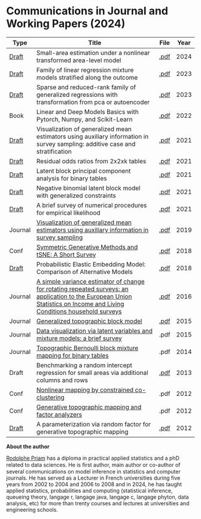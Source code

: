 # Communications in Journal and Working Papers (2024)

| Type | Title | File |Year |
| --- | --- | --- | --- |
| [Draft](https://hal.science/hal-04225025/) | Small-area estimation under a nonlinear transformed area-level model | [.pdf](https://github.com/rpriam/pub/blob/main/pdfs/skewsae7.pdf) | 2024 |
| [Draft](https://hal.science/hal-04179813) | Family of linear regression mixture models stratified along the outcome | [.pdf](https://github.com/rpriam/pub/blob/main/pdfs/stratifreg2.pdf) | 2023 |
| [Draft](https://hal.science/hal-03923916) | Sparse and reduced-rank family of generalized regressions with transformation from pca or autoencoder | [.pdf](https://github.com/rpriam/pub/blob/main/pdfs/pcareg2.pdf) | 2023 |
| Book | Linear and Deep Models Basics with Pytorch, Numpy, and Scikit-Learn | [.pdf](https://github.com/rpriam/book1/blob/main/text/book_pytorch_scikit_learn_numpy.pdf) | 2022 |
| [Draft](https://hal.science/hal-02473840) | Visualization of generalized mean estimators using auxiliary information in survey sampling: additive case and stratification | [.pdf](https://github.com/rpriam/pub/blob/main/pdfs/addestimator5.pdf) | 2021 |
| [Draft](https://hal.science/hal-03232091) | Residual odds ratios from 2x2xk tables | [.pdf](https://github.com/rpriam/pub/blob/main/pdfs/vizdataepi2.pdf) | 2021 |
| [Draft](https://hal.science/hal-03182148) | Latent block principal component analysis for binary tables | [.pdf](https://github.com/rpriam/pub/blob/main/pdfs/pcabm1.pdf) | 2021 |
| [Draft](https://hal.science/hal-03172789) | Negative binomial latent block model with generalized constraints | [.pdf](https://github.com/rpriam/pub/blob/main/pdfs/nblbm1.pdf) | 2021 |
| [Draft](https://hal.science/hal-03095014) | A brief survey of numerical procedures for empirical likelihood | [.pdf](https://github.com/rpriam/pub/blob/main/pdfs/reviewel1.pdf) | 2021 |
| Journal | [Visualization of generalized mean estimators using auxiliary information in survey sampling](https://www.tandfonline.com/doi/full/10.1080/03610926.2019.1601224) | [.pdf]() | 2019 |
| Conf | [Symmetric Generative Methods and tSNE: A Short Survey](https://www.scitepress.org/Link.aspx?doi=10.5220/0006684303560363) | [.pdf](https://www.researchgate.net/profile/Rodolphe_Priam/publication/323551555_Symmetric_Generative_Methods_and_tSNE_A_Short_Survey/links/5fdfc560a6fdccdcb8ebc63a/Symmetric-Generative-Methods-and-tSNE-A-Short-Survey.pdf?origin=publicationDetail&_sg%5B0%5D=j-5f1P2RvtoKLPplLzriywmYHwYYbR4tM2gBNZSai5DpklLh3M5DaNfHNNgjayTvLnrQEXdiqOYJBxGb2_IJSA.1tkeziJZc3bkc0WxsI-tuWHsLTIlSIFlEZWjaf_Z-XSK-teikbeW58NqAR38R7Lwzny2NfI5LNnX_KQhMOjusw&_sg%5B1%5D=40Jys9x8WqQJVSm63SqJhGBeLXHv3275UqU60IRQQnlNlvOPAed4EdvE5RIRQuC6i3TPOgIGbgNsUBrAWU10lkmHz7RN-wnPinMsTILDCQDN.1tkeziJZc3bkc0WxsI-tuWHsLTIlSIFlEZWjaf_Z-XSK-teikbeW58NqAR38R7Lwzny2NfI5LNnX_KQhMOjusw&_iepl=&_rtd=eyJjb250ZW50SW50ZW50IjoibWFpbkl0ZW0ifQ%3D%3D&_tp=eyJjb250ZXh0Ijp7ImZpcnN0UGFnZSI6ImxvZ2luIiwicGFnZSI6InB1YmxpY2F0aW9uIiwicG9zaXRpb24iOiJwYWdlSGVhZGVyIn19) | 2018 |
| [Draft](https://hal.science/hal-03348013) | Probabilistic Elastic Embedding Model: Comparison of Alternative Models | [.pdf](https://github.com/rpriam/pub/blob/main/pdfs/genEE1.pdf) | 2018 |
| Journal | [A simple variance estimator of change for rotating repeated surveys: an application to the European Union Statistics on Income and Living Conditions household surveys](https://academic.oup.com/jrsssa/article/179/1/251/7058552) | [.pdf](https://academic.oup.com/jrsssa/article-pdf/179/1/251/49347942/jrsssa_179_1_251.pdf) | 2016 |
| Journal | [Generalized topographic block model](https://www.sciencedirect.com/science/article/pii/S0925231215012795) | [.pdf](https://eprints.soton.ac.uk/383632/1/__userfiles.soton.ac.uk_Library_SLAs_Work_for_ALL%2527s_Work_for_ePrints_Accepted%2520Manuscripts_Priam_Generalized.pdf) | 2015 |
| Journal |  [Data visualization via latent variables and mixture models: a brief survey](https://link.springer.com/article/10.1007/s10044-015-0521-z) | .pdf | 2015 |
| Journal | [Topographic Bernoulli block mixture mapping for binary tables](https://link.springer.com/article/10.1007/s10044-014-0368-8) | .pdf | 2014 |
| Draft | Benchmarking a random intercept regression for small areas via additional columns and rows | [.pdf](https://github.com/rpriam/pub/blob/main/pdfs/benarsae1.pdf) | 2013 |
| Conf | [Nonlinear mapping by constrained co-clustering](https://www.scitepress.org/PublicationsDetail.aspx?ID=sctjq/0BnCY=&t=1) | .pdf | 2012 |
| Conf | [Generative topographic mapping and factor analyzers](https://www.scitepress.org/PublicationsDetail.aspx?ID=ffu/rwjMJrs=&t=1) | .pdf | 2012 |
| [Draft](https://hal.science/hal-02927200/) | A parameterization via random factor for generative topographic mapping | [.pdf](https://github.com/rpriam/pub/blob/main/pdfs/faGTM1.pdf) | 2012 |

**About the author**

[Rodolphe Priam](https://github.com/rpriam/book1/blob/main/text/cv_priam_rodolphe.pdf) has a diploma in practical applied statistics and a phD related to data sciences. He is ﬁrst author, main author or co-author of several communications on model inference in statistics and computer journals. He has served as a Lecturer in French universities during five  years from 2002 to 2004 and 2006 to 2008 and in 2024, he has taught applied statistics, probabilities and computing (statistical inference, queueing theory, langage r, langage java, langage c, langage phyton, data analysis, etc) for more than trenty courses and lectures at universities and engineering schools.

